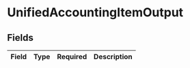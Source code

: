 # UnifiedAccountingItemOutput


## Fields

| Field       | Type        | Required    | Description |
| ----------- | ----------- | ----------- | ----------- |